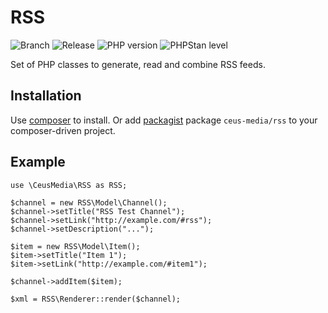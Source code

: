 # RSS

![Branch](https://img.shields.io/badge/Branch-0.3.x-blue?style=flat-square)
![Release](https://img.shields.io/badge/Release-0.3.0-blue?style=flat-square)
![PHP version](https://img.shields.io/badge/PHP-%5E7.4|%5E8.1-blue?style=flat-square&color=777BB4)
![PHPStan level](https://img.shields.io/badge/PHPStan_----darkgreen?style=flat-square)

Set of PHP classes to generate, read and combine RSS feeds.

## Installation

Use [composer](http://getcomposer.org/) to install.
Or add [packagist](packagist.org) package <code>ceus-media/rss</code> to your composer-driven project.

## Example

```
use \CeusMedia\RSS as RSS;

$channel = new RSS\Model\Channel();
$channel->setTitle("RSS Test Channel");
$channel->setLink("http://example.com/#rss");
$channel->setDescription("...");

$item = new RSS\Model\Item();
$item->setTitle("Item 1");
$item->setLink("http://example.com/#item1");

$channel->addItem($item);

$xml = RSS\Renderer::render($channel);
```
